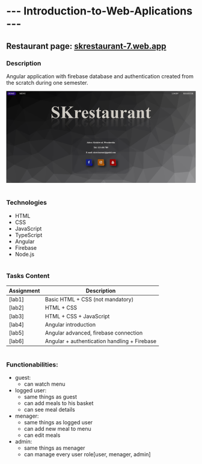 # --- Introduction-to-Web-Aplications ---

## Restaurant page: [skrestaurant-7.web.app](https://skrestaurant-7.web.app/home)

<h3>Description</h3>

Angular application with firebase database and authentication created from the scratch during one semester.

<img src="HOME.png"/>

#

<h3> Technologies </h3>


- HTML
- CSS
- JavaScript
- TypeScript
- Angular
- Firebase
- Node.js

#

<h3>Tasks Content</h3> 


| Assignment |Description |
| ------------- | ------------- |
| [lab1]| Basic HTML + CSS (not mandatory)  |
| [lab2]| HTML + CSS  |
| [lab3]| HTML + CSS + JavaScript  |
| [lab4]| Angular introduction  |
| [lab5]| Angular advanced, firebase connection  |
| [lab6]| Angular + authentication handling + Firebase  |

#

<h3>Functionabilities:</h3>

 - guest: 
   - can watch menu
 - logged user:
   - same things as guest
   - can add meals to his basket
   - can see meal details
 - menager:
   - same things as logged user
   - can add new meal to menu
   - can edit meals
 - admin:
   - same things as menager
   - can manage every user role[user, menager, admin]
